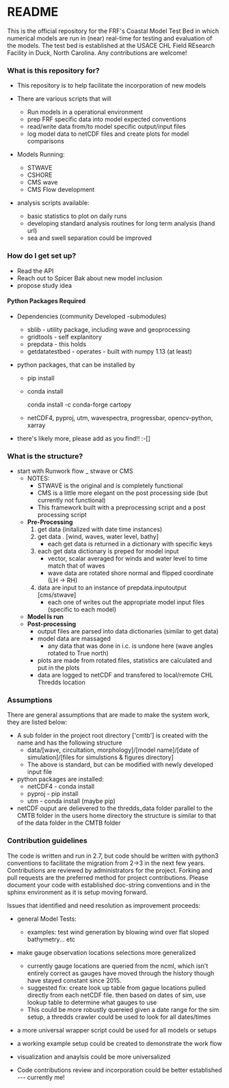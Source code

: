 # README #

This is the official repository for the FRF's Coastal Model Test Bed in which numerical models are run in (near) real-time for testing and evaluation of the models.
The test bed is established at the USACE CHL Field REsearch Facility in Duck, North Carolina.  Any contributions are welcome! 

### What is this repository for? ###

* This repository is to help facilitate the incorporation of new models
* There are various scripts that will
    - Run models in a operational environment
    - prep FRF specific data into model expected conventions
    - read/write data from/to model specific output/input files
    - log model data to netCDF files and create plots for model comparisons

* Models Running:
    - STWAVE 
    - CSHORE
    - CMS wave
    - CMS Flow development
* analysis scripts available:
    - basic statistics to plot on daily runs
    - developing standard analysis routines for long term analysis (hand url)
    - sea and swell separation could be improved
    

### How do I get set up? ###

* Read the API
* Reach out to Spicer Bak about new model inclusion 
* propose study idea 

#### Python Packages Required

  * Dependencies (community Developed -submodules)
    - sblib  - utility package, including wave and geoprocessing 
    - gridtools - self explanitory
    - prepdata - this holds 
    - getdatatestbed - operates - built with numpy 1.13 (at least)
  

  * python packages, that can be installed by
    - pip install <package>
    - conda install <package>
    
      conda install -c conda-forge cartopy
    * netCDF4, pyproj, utm, wavespectra, progressbar, opencv-python, xarray
  
  - there's likely more, please add as you find!!  :-[]
  
### What is the structure?

* start with Runwork flow _ stwave or CMS
    - NOTES:
        * STWAVE is the original and is completely functional 
        * CMS is a little more elegant on the post processing side (but currently not functional)
        * This framework built with a preprocessing script and a post processing script   
    - __Pre-Processing__
        1. get data (initalized with date time instances)
        2. get data . [wind, waves, water level, bathy]
            * each get data is returned in a dictionary with specific keys
        3. each get data dictionary is preped for model input 
            * vector, scalar averaged for winds and water level to time match that of waves 
            * wave data are rotated shore normal and flipped coordinate (LH -> RH)
        4. data are input to an instance of prepdata.inputoutput  [cms/stwave]
            * each one of writes out the appropriate model input files (specific to each model) 
    - __Model Is run__
    - __Post-processing__
        * output files are parsed into data dictionaries (similar to get data)
        * model data are massaged 
            * any data that was done in i.c. is undone here (wave angles rotated to True north)
        * plots are made from rotated files, statistics are calculated and put in the plots
        * data are logged to netCDF and transfered to local/remote CHL Thredds location
        
### Assumptions 

There are general assumptions that are made to make the system work, they are listed below:
* A sub folder in the project root directory ['cmtb'] is created with the name and has the following structure
    * data/[wave, circultation, morphology]/[model name]/[date of simulation]/[files for simulstions & figures directory] 
    * The above is standard, but can be modified with newly developed input file
* python packages are installed:
    - netCDF4 - conda install
    - pyproj - pip install 
    - utm - conda install (maybe pip)
* netCDF ouput are delievered to the thredds_data folder parallel to the CMTB folder in the users home directory the structure is similar to that of the data folder in the CMTB folder 
    
### Contribution guidelines 

The code is written and run in 2.7, but code should be written with python3 conventions to facilitate the migration from 2->3 in the next few years.
Contributions are reviewed by administrators for the project.  Forking and pull requests are the preferred method for project contributions. 
Please document your code with established doc-string conventions and in the sphinx environment as it is setup moving forward.  

Issues that identified and need resolution as improvement proceeds: 
* general Model Tests:
    - examples: test wind generation by blowing wind over flat sloped bathymetry... etc
* make gauge observation locations selections more generalized
    - currently gauge locations are queried from the ncml, which isn't entirely correct as gauges have moved through the history though have stayed constant since 2015.
    - suggested fix: create look up table from gague locations pulled directly from each netCDF file.  then based on dates of sim, use lookup table to determine what gauges to use
    - This could be more robustly quereied given a date range for the sim setup, a thredds crawler could be used to look for all dates/times 

* a more universal wrapper script could be used for all models or setups 
* a working example setup could be created to demonstrate the work flow 
* visualization and anaylsis could be more universalized
* Code contributions review and incorporation could be better established --- currently me!  

